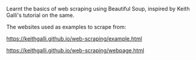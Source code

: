 Learnt the basics of web scraping using Beautiful Soup, inspired by Keith Galli's tutorial on the same.

The websites used as examples to scrape from:

https://keithgalli.github.io/web-scraping/example.html

https://keithgalli.github.io/web-scraping/webpage.html

